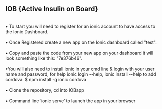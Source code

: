 <h2>IOB {Active Insulin on Board} </h2>
<br>•	To start you will need to register for an ionic account to have access to the Ionic Dashboard. </br>
<br>•	Once Registered create a new app on the Ionic dashboard called "test".</br>
<br>•	Copy and paste the code from your new app on your dashboard it will look something like this: "7e376b46".</br>
<br>•You will also need to install ionic in your cmd line & login with your user name and password, for help ionic login --help, ionic install --help to add cordova: $ npm install -g ionic cordova</br>
<br>•	Clone the repository, cd into IOBapp</br>
<br>•	Command line ‘ionic serve’ to launch the app in your browser</br>


